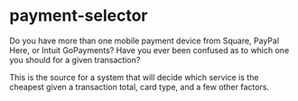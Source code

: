 payment-selector
================

Do you have more than one mobile payment device from Square, PayPal Here, or Intuit GoPayments? Have you ever been 
confused as to which one you should for a given transaction?

This is the source for a system that will decide which service is the cheapest given a transaction total, card type,
and a few other factors.